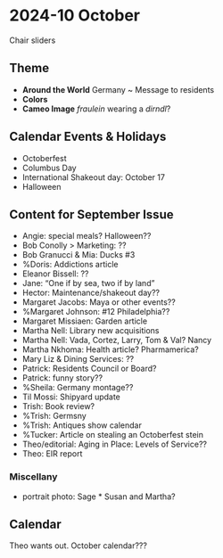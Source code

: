 # 2024-10 October

Chair sliders
## Theme

* **Around the World**&nbsp;Germany ~ Message to residents
* **Colors** <img src="media/b6a03c23d5ba5bab98291f927d69b498.png" alt="">
* **Cameo Image** _fraulein_ wearing a _dirndl_?

## Calendar Events &amp; Holidays

* Octoberfest
* Columbus Day
* International Shakeout day: October 17
* Halloween

## Content for September Issue

* Angie: special meals? Halloween??
* Bob Conolly &gt; Marketing: ??
* Bob Granucci &amp; Mia: Ducks #3
* %Doris: Addictions article
* Eleanor Bissell: ??
* Jane: “One if by sea, two if by land”
* Hector: Maintenance/shakeout day??
* Margaret Jacobs: Maya or other events??
* %Margaret Johnson: #12 Philadelphia??
* Margaret Missiaen: Garden article
* Martha Nell: Library new acquisitions
* Martha Nell: Vada, Cortez, Larry, Tom &amp; Val? Nancy
* Martha Nkhoma: Health article? Pharmamerica?
* Mary Liz &amp; Dining Services: ??
* Patrick: Residents Council or Board?
* Patrick: funny story??
* %Sheila: Germany montage??
* Til Mossi: Shipyard update
* Trish: Book review?
* %Trish: Germsny
* %Trish: Antiques show calendar
* %Tucker: Article on stealing an Octoberfest stein
* Theo/editorial: Aging in Place: Levels of Service??
* Theo: EIR report

### Miscellany

* portrait photo: Sage&nbsp;* Susan and Martha?
## Calendar

Theo wants out. October calendar???